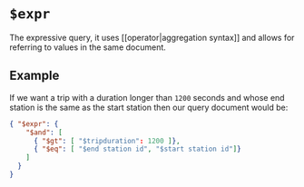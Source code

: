 # `$expr`
The expressive query, it uses [[operator|aggregation syntax]] and allows for referring to values in the same document.

## Example
If we want a trip with a duration longer than `1200` seconds and whose end station is the same as the start station then our query document would be:

```json
{ "$expr": {
    "$and": [
      { "$gt": [ "$tripduration": 1200 ]},
      { "$eq": [ "$end station id", "$start station id"]}
    ]
  }
}
```
